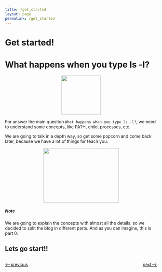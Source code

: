 ```yaml
---
title: /get_started
layout: page
permalink: /get_started
---
```


# Get started!

<h1> What happens when you type ls -l?</h1>
<p align="center">
 <img src= "https://www.pngkey.com/png/full/140-1409984_python-logo-bash-shell-logo-shell-script-logo.png" height="130">
 </p>

For answer the main question `What happens when you type ls -l?`, we need to understand some concepts, like PATH, child, processes, etc.

We are going to talk in a depth way, so get some popcorn and come back later, because we have a lot of things for teach you.


<p align="center">
 <img src= "https://images.unsplash.com/photo-1505686994434-e3cc5abf1330?ixlib=rb-1.2.1&ixid=eyJhcHBfaWQiOjEyMDd9&auto=format&fit=crop&w=500&q=60" height="180" width="250">
 </p>

##### Note
We are going to explain the concepts with almost all the details, so we decided to split the blog in different parts. And as you can imagine, this is part 0. 
## Lets go start!!

<div style="display: flex; justify-content: space-between;">
<p><a href="http://simple-shell.me/"><--previous</a></p>
<p><a href="http://simple-shell.me/basic">next--></a></p>
</div>
